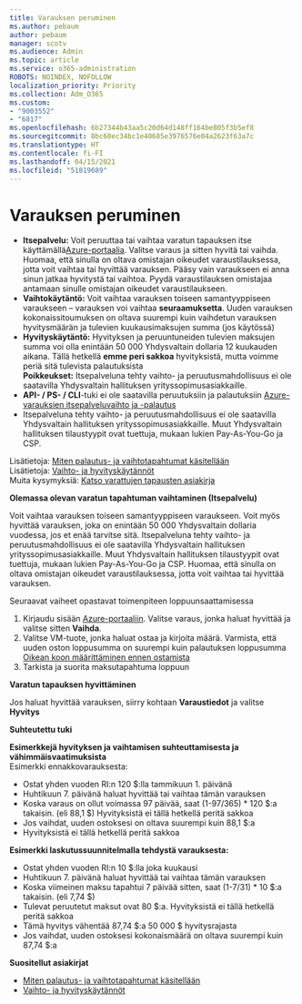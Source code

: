 ```yaml
---
title: Varauksen peruminen
ms.author: pebaum
author: pebaum
manager: scotv
ms.audience: Admin
ms.topic: article
ms.service: o365-administration
ROBOTS: NOINDEX, NOFOLLOW
localization_priority: Priority
ms.collection: Adm_O365
ms.custom:
- "9003552"
- "6817"
ms.openlocfilehash: 6b27344b43aa5c20d64d148ff164be805f3b5ef8
ms.sourcegitcommit: 8bc60ec34bc1e40685e3976576e04a2623f63a7c
ms.translationtype: HT
ms.contentlocale: fi-FI
ms.lasthandoff: 04/15/2021
ms.locfileid: "51819689"
---
```

# <a name="cancelling-reservation"></a>Varauksen peruminen

- **Itsepalvelu:** Voit peruuttaa tai vaihtaa varatun tapauksen itse käyttämällä[Azure-portaalia](https://portal.azure.com/#blade/Microsoft_Azure_Reservations/ReservationsBrowseBlade). Valitse varaus ja sitten hyvitä tai vaihda. Huomaa, että sinulla on oltava omistajan oikeudet varaustilauksessa, jotta voit vaihtaa tai hyvittää varauksen. Pääsy vain varaukseen ei anna sinun jatkaa hyvitystä tai vaihtoa. Pyydä varaustilauksen omistajaa antamaan sinulle omistajan oikeudet varaustilaukseen.
- **Vaihtokäytäntö:** Voit vaihtaa varauksen toiseen samantyyppiseen varaukseen – varauksen voi vaihtaa **seuraamuksetta**. Uuden varauksen kokonaissitoumuksen on oltava suurempi kuin vaihdetun varauksen hyvitysmäärän ja tulevien kuukausimaksujen summa (jos käytössä)
- **Hyvityskäytäntö:** Hyvityksen ja peruuntuneiden tulevien maksujen summa voi olla enintään 50 000 Yhdysvaltain dollaria 12 kuukauden aikana. Tällä hetkellä **emme peri sakkoa** hyvityksistä, mutta voimme periä sitä tulevista palautuksista  
    **Poikkeukset:** Itsepalveluna tehty vaihto- ja peruutusmahdollisuus ei ole saatavilla Yhdysvaltain hallituksen yrityssopimusasiakkaille.
- **API- / PS- / CLI**-tuki ei ole saatavilla peruutuksiin ja palautuksiin [Azure-varauksien itsepalveluvaihto ja -palautus](https://docs.microsoft.com/azure/cost-management-billing/reservations/exchange-and-refund-azure-reservations?WT.mc_id=Portal-Microsoft_Azure_Support)
- Itsepalveluna tehty vaihto- ja peruutusmahdollisuus ei ole saatavilla Yhdysvaltain hallituksen yrityssopimusasiakkaille. Muut Yhdysvaltain hallituksen tilaustyypit ovat tuettuja, mukaan lukien Pay-As-You-Go ja CSP.

Lisätietoja: [Miten palautus- ja vaihtotapahtumat käsitellään](https://docs.microsoft.com/azure/billing/billing-azure-reservations-self-service-exchange-and-refund?WT.mc_id=Portal-Microsoft_Azure_Support#how-return-and-exchange-transactions-are-processed)  
Lisätietoja: [Vaihto- ja hyvityskäytännöt](https://docs.microsoft.com/azure/billing/billing-azure-reservations-self-service-exchange-and-refund?WT.mc_id=Portal-Microsoft_Azure_Support#exchange-policies)  
Muita kysymyksiä: [Katso varattujen tapausten asiakirja](https://docs.microsoft.com/azure/billing/billing-save-compute-costs-reservations?WT.mc_id=Portal-Microsoft_Azure_Support)

**Olemassa olevan varatun tapahtuman vaihtaminen (Itsepalvelu)**

Voit vaihtaa varauksen toiseen samantyyppiseen varaukseen. Voit myös hyvittää varauksen, joka on enintään 50 000 Yhdysvaltain dollaria vuodessa, jos et enää tarvitse sitä. Itsepalveluna tehty vaihto- ja peruutusmahdollisuus ei ole saatavilla Yhdysvaltain hallituksen yrityssopimusasiakkaille. Muut Yhdysvaltain hallituksen tilaustyypit ovat tuettuja, mukaan lukien Pay-As-You-Go ja CSP. Huomaa, että sinulla on oltava omistajan oikeudet varaustilauksessa, jotta voit vaihtaa tai hyvittää varauksen.

Seuraavat vaiheet opastavat toimenpiteen loppuunsaattamisessa

1. Kirjaudu sisään [Azure-portaaliin](https://portal.azure.com/#blade/Microsoft_Azure_Reservations/ReservationsBrowseBlade). Valitse varaus, jonka haluat hyvittää ja valitse sitten **Vaihda**.
2. Valitse VM-tuote, jonka haluat ostaa ja kirjoita määrä. Varmista, että uuden oston loppusumma on suurempi kuin palautuksen loppusumma [Oikean koon määrittäminen ennen ostamista](https://docs.microsoft.com/azure/virtual-machines/windows/prepay-reserved-vm-instances?WT.mc_id=Portal-Microsoft_Azure_Support#determine-the-right-vm-size-before-you-buy)
3. Tarkista ja suorita maksutapahtuma loppuun

**Varatun tapauksen hyvittäminen**

Jos haluat hyvittää varauksen, siirry kohtaan **Varaustiedot** ja valitse **Hyvitys**

**Suhteutettu tuki**

**Esimerkkejä hyvityksen ja vaihtamisen suhteuttamisesta ja vähimmäisvaatimuksista**  
Esimerkki ennakkovarauksesta:

- Ostat yhden vuoden RI:n 120 $:lla tammikuun 1. päivänä
- Huhtikuun 7. päivänä haluat hyvittää tai vaihtaa tämän varauksen
- Koska varaus on ollut voimassa 97 päivää, saat (1-97/365) * 120 $:a takaisin. (eli 88,1 $) Hyvityksistä ei tällä hetkellä peritä sakkoa
- Jos vaihdat, uuden ostoksesi on oltava suurempi kuin 88,1 $:a
- Hyvityksistä ei tällä hetkellä peritä sakkoa

**Esimerkki laskutussuunnitelmalla tehdystä varauksesta:**

- Ostat yhden vuoden RI:n 10 $:lla joka kuukausi
- Huhtikuun 7. päivänä haluat hyvittää tai vaihtaa tämän varauksen
- Koska viimeinen maksu tapahtui 7 päivää sitten, saat (1-7/31) * 10 $:a takaisin. (eli 7,74 $)
- Tulevat peruutetut maksut ovat 80 $:a. Hyvityksistä ei tällä hetkellä peritä sakkoa
- Tämä hyvitys vähentää 87,74 $:a 50 000 $ hyvitysrajasta
- Jos vaihdat, uuden ostoksesi kokonaismäärä on oltava suurempi kuin 87,74 $:a

**Suositellut asiakirjat**

- [Miten palautus- ja vaihtotapahtumat käsitellään](https://docs.microsoft.com/azure/billing/billing-azure-reservations-self-service-exchange-and-refund?WT.mc_id=Portal-Microsoft_Azure_Support#how-return-and-exchange-transactions-are-processed)
- [Vaihto- ja hyvityskäytännöt](https://docs.microsoft.com/azure/billing/billing-azure-reservations-self-service-exchange-and-refund?WT.mc_id=Portal-Microsoft_Azure_Support#exchange-policies)
